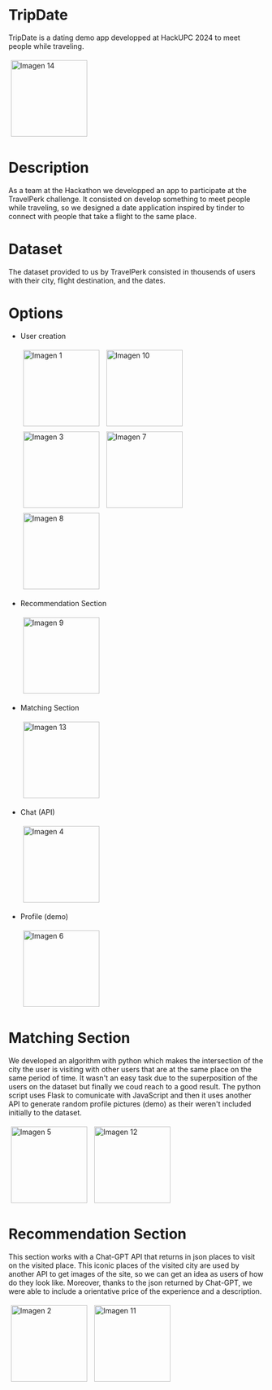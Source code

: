 # TripDate
TripDate is a dating demo app developped at HackUPC 2024 to meet people while traveling.

<img src="/images/14.jpeg" alt="Imagen 14" style="width: 150px; height: auto; margin: 5px;">

# Description
As a team at the Hackathon we developped an app to participate at the TravelPerk challenge.
It consisted on develop something to meet people while traveling, so we designed a date application
inspired by tinder to connect with people that take a flight to the same place.

# Dataset
The dataset provided to us by TravelPerk consisted in thousends of users with their city, 
flight destination, and the dates.

# Options
- User creation

  <img src="/images/1.jpeg" alt="Imagen 1" style="width: 150px; height: auto; margin: 5px;">   <img src="/images/10.jpeg" alt="Imagen 10" style="width: 150px; height: auto; margin: 5px;">    <img src="/images/3.jpeg" alt="Imagen 3" style="width: 150px; height: auto; margin: 5px;">   <img src="/images/7.jpeg" alt="Imagen 7" style="width: 150px; height: auto; margin: 5px;"> <img src="/images/8.jpeg" alt="Imagen 8" style="width: 150px; height: auto; margin: 5px;">
- Recommendation Section

  <img src="/images/9.jpeg" alt="Imagen 9" style="width: 150px; height: auto; margin: 5px;">
- Matching Section

  <img src="/images/13.jpeg" alt="Imagen 13" style="width: 150px; height: auto; margin: 5px;">
  
- Chat (API)
  
  <img src="/images/4.jpeg" alt="Imagen 4" style="width: 150px; height: auto; margin: 5px;">
- Profile (demo)

  <img src="/images/6.jpeg" alt="Imagen 6" style="width: 150px; height: auto; margin: 5px;">

# Matching Section
We developed an algorithm with python which makes the intersection of the city the user is visiting
with other users that are at the same place on the same period of time.
It wasn't an easy task due to the superposition of the users on the dataset but 
finally we coud reach to a good result. 
The python script uses Flask to comunicate with JavaScript and then it uses another
API to generate random profile pictures (demo) as their weren't included initially to the dataset.

<img src="/images/12.jpeg" alt="Imagen 5" style="width: 150px; height: auto; margin: 5px;">   <img src="/images/5.jpeg" alt="Imagen 12" style="width: 150px; height: auto; margin: 5px;">


# Recommendation Section
This section works with a Chat-GPT API that returns in json places to visit on the visited place.
This iconic places of the visited city are used by another API to get images of the site, so we can get
an idea as users of how do they look like. Moreover, thanks to the json returned by Chat-GPT, we were
able to include a orientative price of the experience and a description.

<img src="/images/2.jpeg" alt="Imagen 2" style="width: 150px; height: auto; margin: 5px;">   <img src="/images/11.jpeg" alt="Imagen 11" style="width: 150px; height: auto; margin: 5px;">


 
 
  


